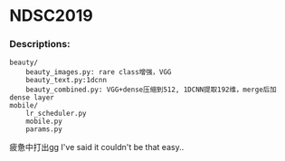 # NDSC2019

### Descriptions:
```
beauty/
    beauty_images.py: rare class增强，VGG
    beauty_text.py:1dcnn
    beauty_combined.py: VGG+dense压缩到512, 1DCNN提取192维，merge后加dense layer
mobile/
    lr_scheduler.py
    mobile.py
    params.py

```
疲惫中打出gg
I've said it couldn't be that easy..
